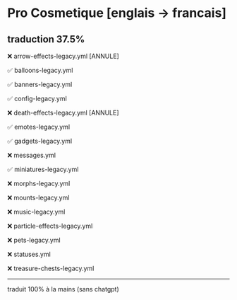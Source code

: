 # Pro Cosmetique [englais -> francais] 

## traduction 37.5%

❌ arrow-effects-legacy.yml  [ANNULE]

✅ balloons-legacy.yml

✅ banners-legacy.yml

✅ config-legacy.yml

❌ death-effects-legacy.yml  [ANNULE] 

✅ emotes-legacy.yml

✅ gadgets-legacy.yml

❌ messages.yml

✅ miniatures-legacy.yml

❌ morphs-legacy.yml

❌ mounts-legacy.yml

❌ music-legacy.yml

❌ particle-effects-legacy.yml

❌ pets-legacy.yml

❌ statuses.yml

❌ treasure-chests-legacy.yml
___
traduit 100% à la mains (sans chatgpt)
